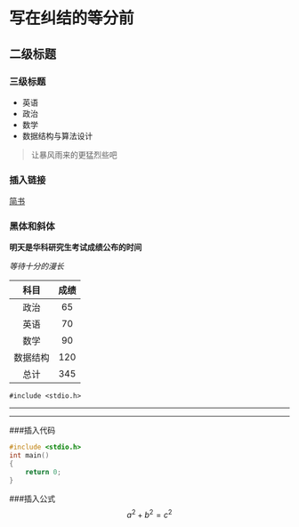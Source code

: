 # 写在纠结的等分前
## 二级标题
### 三级标题
* 英语
* 政治
* 数学
* 数据结构与算法设计

> 让暴风雨来的更猛烈些吧 

### 插入链接

[简书](http://www.jianshu.com)





### 黑体和斜体
**明天是华科研究生考试成绩公布的时间**

*等待十分的漫长*

| 科目      | 成绩  |
|:-------:|:-----:|
|政治       |  65  |
|英语       |  70  |
|数学       |  90  |
|数据结构   | 120   |
|总计      | 345 |

`#include <stdio.h>	`

***
---
###插入代码
~~~c
#include <stdio.h>
int main()
{
	return 0;	
}
~~~
###插入公式
$$ a^2+b^2=c^2 $$
